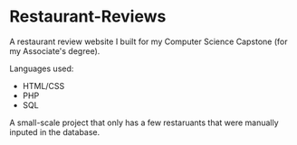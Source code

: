 # Restaurant-Reviews
A restaurant review website I built for my Computer Science Capstone (for my Associate's degree).

Languages used:
- HTML/CSS
- PHP
- SQL

A small-scale project that only has a few restaruants that were manually inputed in the database.
